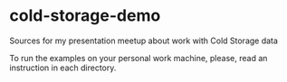 # cold-storage-demo
Sources for my presentation meetup about work with Cold Storage data

To run the examples on your personal work machine, please, read an instruction in each directory. 
